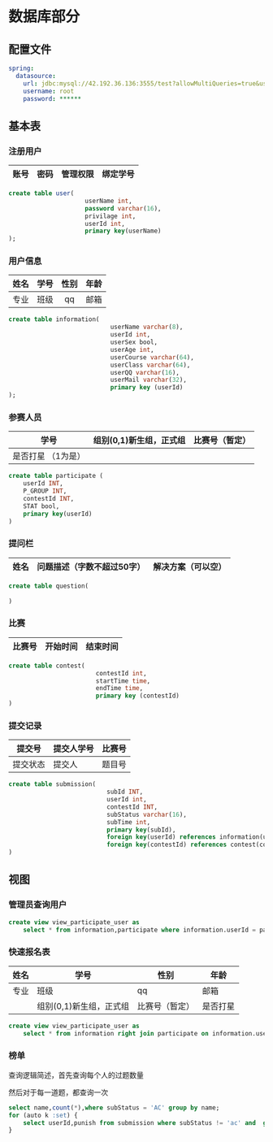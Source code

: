 # 数据库部分



## 配置文件

```yml
spring:
  datasource:
    url: jdbc:mysql://42.192.36.136:3555/test?allowMultiQueries=true&useUnicode=true&characterEncoding=UTF-8&useSSL=false&serverTimezone=GMT%2b8
    username: root
    password: ******
```

## 基本表

### 注册用户

| 账号 | 密码 | 管理权限 | 绑定学号 |
| ---- | :--- | -------- | -------- |

```sql
create table user(
                     userName int,
                     password varchar(16),
                     privilage int,
    				 userId int,
                     primary key(userName)
);
```

### 用户信息

| 姓名 | 学号 | 性别 | 年龄 |
| :--: | :--: | :--: | :--: |
| 专业 | 班级 |  qq  | 邮箱 |

```sql
create table information(
                            userName varchar(8),
                            userId int,
                            userSex bool,
                            userAge int,
                            userCourse varchar(64),
                            userClass varchar(64),
                            userQQ varchar(16),
                            userMail varchar(32),
                            primary key (userId)
);
```

### 参赛人员

| 学号               | 组别(0,1)新生组，正式组 | 比赛号（暂定） |
| ------------------ | ----------------------- | -------------- |
| 是否打星 （1为是） |                         |                |

```sql
create table participate (
	userId INT,
    P_GROUP INT,
    contestId INT,
    STAT bool,
    primary key(userId)
)
```



### 提问栏

| 姓名 | 问题描述（字数不超过50字） | 解决方案（可以空） |
| ---- | -------------------------- | ------------------ |

```sql
create table question(
	
)
```

### 比赛

| 比赛号 | 开始时间 | 结束时间 |
| ------ | -------- | -------- |

```sql
create table contest(
                        contestId int,
                        startTime time,
                        endTime time,
                        primary key (contestId)
)
```

### 提交记录

| 提交号   | 提交人学号 | 比赛号 |
| -------- | ---------- | ------ |
| 提交状态 | 提交人     | 题目号 |

```sql
create table submission(
                           subId INT,
                           userId int,
                           contestId INT,
                           subStatus varchar(16),
                           subTime int,
                           primary key(subId),
                           foreign key(userId) references information(userId),
                           foreign key(contestId) references contest(contestId)
)
```

## 视图

### 管理员查询用户

```sql
create view view_participate_user as 
	select * from information,participate where information.userId = participate.userId
```

### 快速报名表

| 姓名 | 学号                    | 性别           | 年龄     |
| ---- | ----------------------- | -------------- | -------- |
| 专业 | 班级                    | qq             | 邮箱     |
|      | 组别(0,1)新生组，正式组 | 比赛号（暂定） | 是否打星 |

```sql
create view view_participate_user as 
	select * from information right join participate on information.userId = participate.userId
```

### 榜单

查询逻辑简述，首先查询每个人的过题数量

然后对于每一道题，都查询一次

```sql
select name,count(*),where subStatus = 'AC' group by name;
for (auto k :set) {
	select userId,punish from submission where subStatus != 'ac' and  group by userId;
}
```

